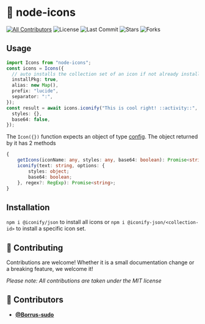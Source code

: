 <!-- DO NOT REMOVE - contributor_list:data:start:["Borrus-sudo"]:end -->

# 🍱 node-icons

[![All Contributors](https://img.shields.io/github/contributors/Borrus-sudo/node-icons?color=orange)](#contributors-)
![License](https://img.shields.io/github/license/Borrus-sudo/node-icons?label=License)
![Last Commit](https://img.shields.io/github/last-commit/Borrus-sudo/node-icons?label=Last%20Commit)
![Stars](https://img.shields.io/github/stars/Borrus-sudo/node-icons)
![Forks](https://img.shields.io/github/forks/Borrus-sudo/node-icons)

## Usage

```ts
import Icons from "node-icons";
const icons = Icons({
  // auto installs the collection set of an icon if not already installed
  installPkg: true,
  alias: new Map(),
  prefix: "lucide",
  separator: ":",
});
const result = await icons.iconify("This is cool right! ::activity::", {
  styles: {},
  base64: false,
});
```

The `Icon({})` function expects an object of type [config](./lib/types.ts).
The object returned by it has 2 methods

```ts
{
    getIcons(iconName: any, styles: any, base64: boolean): Promise<string>;
    iconify(text: string, options: {
        styles: object;
        base64: boolean;
    }, regex?: RegExp): Promise<string>;
}
```

## Installation

`npm i @iconify/json` to install all icons or `npm i @iconify-json/<collection-id>` to install a specific icon set.

## 🎉 Contributing

Contributions are welcome! Whether it is a small documentation change or a breaking feature, we welcome it!

_Please note: All contributions are taken under the MIT license_

<!-- prettier-ignore-start -->
<!-- DO NOT REMOVE - contributor_list:start -->
## 👥 Contributors


- **[@Borrus-sudo](https://github.com/Borrus-sudo)**

<!-- DO NOT REMOVE - contributor_list:end -->
<!-- prettier-ignore-end -->
